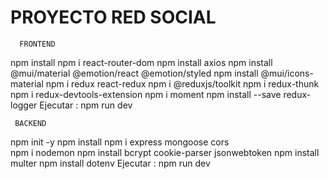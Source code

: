 # PROYECTO RED SOCIAL

      FRONTEND

npm install 
npm i react-router-dom
npm install axios
npm install @mui/material @emotion/react @emotion/styled
npm install @mui/icons-material
npm i redux react-redux
npm i @reduxjs/toolkit
npm i redux-thunk
npm i redux-devtools-extension
npm i moment
npm install --save redux-logger
Ejecutar : npm run dev

     BACKEND

npm init -y
npm install
npm i express mongoose cors     
npm i nodemon
npm install bcrypt cookie-parser jsonwebtoken
npm install multer
npm install dotenv
Ejecutar : npm run dev
